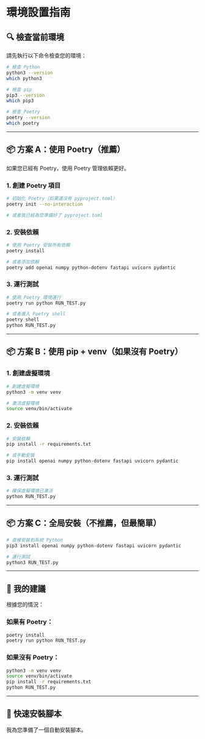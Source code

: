 # 環境設置指南

## 🔍 檢查當前環境

請先執行以下命令檢查您的環境：

```bash
# 檢查 Python
python3 --version
which python3

# 檢查 pip
pip3 --version
which pip3

# 檢查 Poetry
poetry --version
which poetry
```

---

## 📦 方案 A：使用 Poetry（推薦）

如果您已經有 Poetry，使用 Poetry 管理依賴更好。

### 1. 創建 Poetry 項目

```bash
# 初始化 Poetry（如果還沒有 pyproject.toml）
poetry init --no-interaction

# 或者我已經為您準備好了 pyproject.toml
```

### 2. 安裝依賴

```bash
# 使用 Poetry 安裝所有依賴
poetry install

# 或者添加依賴
poetry add openai numpy python-dotenv fastapi uvicorn pydantic
```

### 3. 運行測試

```bash
# 使用 Poetry 環境運行
poetry run python RUN_TEST.py

# 或者進入 Poetry shell
poetry shell
python RUN_TEST.py
```

---

## 📦 方案 B：使用 pip + venv（如果沒有 Poetry）

### 1. 創建虛擬環境

```bash
# 創建虛擬環境
python3 -m venv venv

# 激活虛擬環境
source venv/bin/activate
```

### 2. 安裝依賴

```bash
# 安裝依賴
pip install -r requirements.txt

# 或手動安裝
pip install openai numpy python-dotenv fastapi uvicorn pydantic
```

### 3. 運行測試

```bash
# 確保虛擬環境已激活
python RUN_TEST.py
```

---

## 📦 方案 C：全局安裝（不推薦，但最簡單）

```bash
# 直接安裝到系統 Python
pip3 install openai numpy python-dotenv fastapi uvicorn pydantic

# 運行測試
python3 RUN_TEST.py
```

---

## 🎯 我的建議

根據您的情況：

### 如果有 Poetry：
```bash
poetry install
poetry run python RUN_TEST.py
```

### 如果沒有 Poetry：
```bash
python3 -m venv venv
source venv/bin/activate
pip install -r requirements.txt
python RUN_TEST.py
```

---

## 📝 快速安裝腳本

我為您準備了一個自動安裝腳本。
